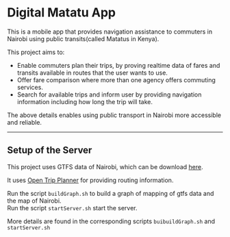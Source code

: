 # Digital Matatu App  

This is a mobile app that provides navigation assistance to commuters in Nairobi using public transits(called Matatus in Kenya).

This project aims to:
  - Enable commuters plan their trips, by proving realtime data of fares and transits available in routes that the user wants to use.
  - Offer fare comparison where more than one agency offers commuting services.
  - Search for available trips and inform user by providing navigation information including how long the trip will take.

The above details enables using public transport in Nairobi more accessible and reliable.

  - - -  
  
Setup of the Server
------------------
This project uses GTFS data of Nairobi, which can be download [here](http://www.digitalmatatus.com/).

It uses [Open Trip Planner](https://www.opentripplanner.org/) for providing routing information.

Run the script ```buildGraph.sh``` to build a graph of mapping of gtfs data and the map of Nairobi.  
Run the script ```startServer.sh``` start the server.  

More details are found in the corresponding scripts ```buibuildGraph.sh``` and ```startServer.sh```
  


